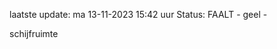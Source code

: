 laatste update: 
ma 13-11-2023 15:42   uur 
Status: FAALT - geel - 
<div class="service Y">schijfruimte</div>